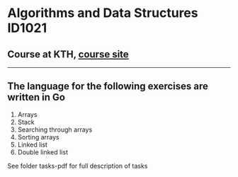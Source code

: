 # Algorithms and Data Structures ID1021
## Course at KTH, [course site](https://www.kth.se/student/kurser/kurs/ID1021?l=en)
--- 
## The language for the following exercises are written in Go
1. Arrays  
2. Stack
3. Searching through arrays
4. Sorting arrays
5. Linked list
6. Double linked list

See folder tasks-pdf for full description of tasks